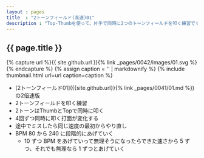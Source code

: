 ```yaml
---
layout : pages
title  : "2トーンフィールド(高速)01"
description : "Top-Thumbを使って、片手で同時に2つのトーンフィールドを叩く練習です。8分でも2つともきれいに鳴るように練習しましょう。"
---
```


## {{ page.title }}

{% capture url %}{{ site.github.url }}{% link _pages/0042/images/01.svg %}{% endcapture %}
{% assign caption = '' | markdownify %}
{% include thumbnail.html url=url caption=caption %}

* [2トーンフィールド01]({{site.github.url}}{% link _pages/0041/01.md %})の2倍速版
* 2トーンフィールドを叩く練習
* 2トーンはThumbとTopで同時に叩く
* 4回ずつ同時に叩く打面が変化する
* 途中でミスしたら同じ速度の最初からやり直し
* BPM 80 から 240 に段階的にあげていく
  * 10 ずつ BPM をあげていって無理そうになったらできた速さから 5 ずつ、それでも無理なら 1 ずつとあげていく